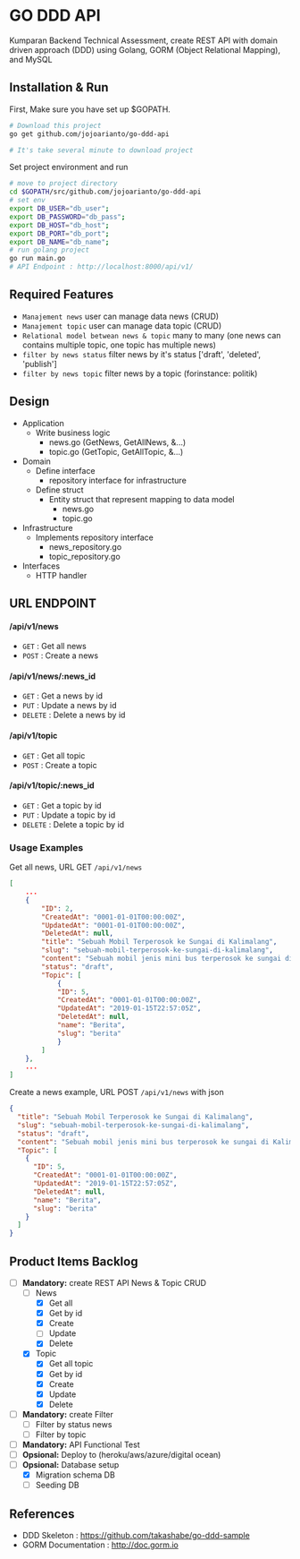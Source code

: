 # GO DDD API

Kumparan Backend Technical Assessment, create REST API with domain driven approach (DDD) using Golang, GORM (Object Relational Mapping), and MySQL

## Installation & Run

First, Make sure you have set up \$GOPATH.

```bash
# Download this project
go get github.com/jojoarianto/go-ddd-api

# It's take several minute to download project
```

Set project environment and run

```bash
# move to project directory
cd $GOPATH/src/github.com/jojoarianto/go-ddd-api
# set env
export DB_USER="db_user";
export DB_PASSWORD="db_pass";
export DB_HOST="db_host";
export DB_PORT="db_port";
export DB_NAME="db_name";
# run golang project
go run main.go
# API Endpoint : http://localhost:8000/api/v1/
```

## Required Features

- `Manajement news` user can manage data news (CRUD)
- `Manajement topic` user can manage data topic (CRUD)
- `Relational model betwean news & topic` many to many (one news can contains multiple topic, one topic has multiple news)
- `filter by news status` filter news by it's status ['draft', 'deleted', 'publish']
- `filter by news topic` filter news by a topic (forinstance: politik)

## Design

- Application
  - Write business logic
    - news.go (GetNews, GetAllNews, &...)
    - topic.go (GetTopic, GetAllTopic, &...)
- Domain
  - Define interface
    - repository interface for infrastructure
  - Define struct
    - Entity struct that represent mapping to data model
      - news.go
      - topic.go
- Infrastructure
  - Implements repository interface
    - news_repository.go
    - topic_repository.go
- Interfaces
  - HTTP handler

## URL ENDPOINT

#### /api/v1/news

- `GET` : Get all news
- `POST` : Create a news

#### /api/v1/news/:news_id

- `GET` : Get a news by id
- `PUT` : Update a news by id
- `DELETE` : Delete a news by id

#### /api/v1/topic

- `GET` : Get all topic
- `POST` : Create a topic

#### /api/v1/topic/:news_id

- `GET` : Get a topic by id
- `PUT` : Update a topic by id
- `DELETE` : Delete a topic by id

### Usage Examples

Get all news, URL GET `/api/v1/news`

```json
[
    ...
    {
		"ID": 2,
		"CreatedAt": "0001-01-01T00:00:00Z",
		"UpdatedAt": "0001-01-01T00:00:00Z",
		"DeletedAt": null,
		"title": "Sebuah Mobil Terperosok ke Sungai di Kalimalang",
		"slug": "sebuah-mobil-terperosok-ke-sungai-di-kalimalang",
		"content": "Sebuah mobil jenis mini bus terperosok ke sungai di Kalimalang, Bekasi, ... Erna mengungkapkan, mobil ditemukan terperosok sekitar pukul ...",
		"status": "draft",
		"Topic": [
            {
            "ID": 5,
            "CreatedAt": "0001-01-01T00:00:00Z",
            "UpdatedAt": "2019-01-15T22:57:05Z",
            "DeletedAt": null,
            "name": "Berita",
            "slug": "berita"
            }
        ]
	},
    ...
]
```

Create a news example, URL POST `/api/v1/news` with json

```json
{
  "title": "Sebuah Mobil Terperosok ke Sungai di Kalimalang",
  "slug": "sebuah-mobil-terperosok-ke-sungai-di-kalimalang",
  "status": "draft",
  "content": "Sebuah mobil jenis mini bus terperosok ke sungai di Kalimalang, Bekasi, ... Erna mengungkapkan, mobil ditemukan terperosok sekitar pukul ...",
  "Topic": [
    {
      "ID": 5,
      "CreatedAt": "0001-01-01T00:00:00Z",
      "UpdatedAt": "2019-01-15T22:57:05Z",
      "DeletedAt": null,
      "name": "Berita",
      "slug": "berita"
    }
  ]
}
```

## Product Items Backlog

- [ ] **Mandatory:** create REST API News & Topic CRUD
  - [ ] News
    - [x] Get all
    - [x] Get by id
    - [x] Create
    - [ ] Update
    - [x] Delete
  - [x] Topic
    - [x] Get all topic
    - [x] Get by id
    - [x] Create
    - [x] Update
    - [x] Delete
- [ ] **Mandatory:** create Filter
  - [ ] Filter by status news
  - [ ] Filter by topic
- [ ] **Mandatory:** API Functional Test
- [ ] **Opsional:** Deploy to (heroku/aws/azure/digital ocean)
- [ ] **Opsional:** Database setup
  - [x] Migration schema DB
  - [ ] Seeding DB

## References

- DDD Skeleton : https://github.com/takashabe/go-ddd-sample
- GORM Documentation : http://doc.gorm.io
